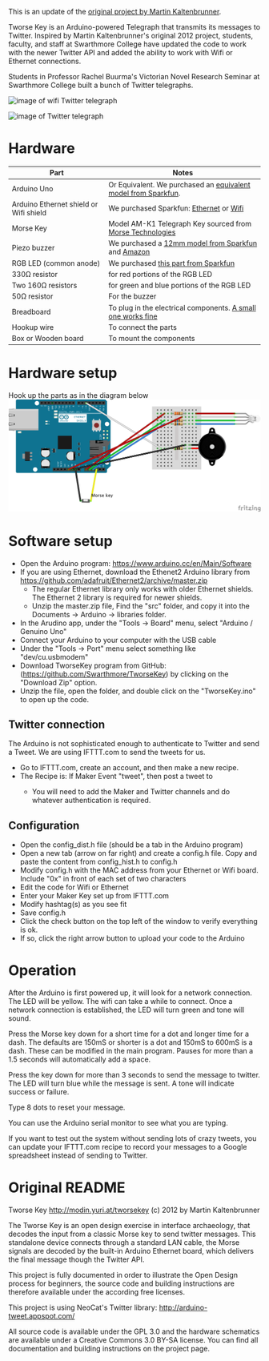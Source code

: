 This is an update of the [original project by Martin Kaltenbrunner](http://modin.yuri.at/tworsekey).

Tworse Key is an Arduino-powered Telegraph that transmits its messages to Twitter.  Inspired by Martin Kaltenbrunner's original 2012 project, students, faculty, and staff at Swarthmore College have updated the code to work with the newer Twitter API and added the ability to work with Wifi or Ethernet connections.  

Students in Professor Rachel Buurma's Victorian Novel Research Seminar at Swarthmore College built a bunch of Twitter telegraphs.

![image of wifi Twitter telegraph](https://lh3.googleusercontent.com/L02vxvcqnI_aJqlpOlvz9yQV1sykd9xZOuwSR3vdNPqIrvYjRj3Nb9NSxXWy8DGmM5ELPkIyb-HGlXI2lQlwzxKvjPnNICS9roqN3yR-_pXc6AnJ9x_dknc8qKv7bbuUJW2GJueqtCfxj1X24WizBp3ydMcxCI7p5xNIp5lhBP7gXx_B34gGgOoR4xIk0mauP5L5Sy9te_qb0CckUN2KW803__KYdZEcrgqCkC_YU2Qd-6pOw0VMmBL78JfodfzjIrKOaIVyUWIdOzoYfQfGt4V3yXfPJcVwogJp8HbBVXGy51NDY4d0pQSpzc5_nxzlyGQb-0utbFdXNlhn9y9TyoxvuDYFyx4dxlDnSVzsGYsE3n3DotesAz2dZYshgrj5lfrSCgxhBvat7kL0fwE5r9SMPZOyUcmAeyjDkREmzZx8Q473j9Rty7UWhkuZYQjyzC7Ajg0_JzpH7K1rAvmNr8uhSwTxxz9K0anaj8lFtim_tGTxmgJ4Cwtpdxh8Htcq4qsTBOhdUe8FZEXaFVNWZwg53Ymf6pXjo2mdYMoLQG5UZNtwqQxvhsQrO0lGto96PjMR=w1280-h505-no "Image of Twitter telegraph")

![image of Twitter telegraph](https://lh3.googleusercontent.com/zgkhhvCBlBVEheVneqX5nlidYmoJIPNhpA1yHmFEb__33fY5Smb0T6eVfvZZEpZKgUUfnRSvym1HTkvsAX0u-ro3Uz5k6SfyXnfNqvfySFaPvMbNs2vwXniqHb-K65cJduUI5bQq5GBATliS6DQ-cI8-ZfspOVcN5s3oiCjCVGMyd3Q0EU0SAUk9kAsA2QHXkbR66sncxaD6EeS_cDRUv95WvdCOLxiwfAgwGjhKxmIPqsmuv6FQoGtt2LqV-NLZlWyRtEtSSIfglm-1nn15aOAJDeo3gf9zBGk4Uh4vpC-MeNC9QGeRR-v1y64YZyalj1dJSyOeptt0w3Xer9ToZIq3GBqd_xdG1-hLd-P5I5gjksdeJBzizw64rfAZAow-rSMkQdYotkczJRA4vIs3SAIYB65f53h_VTTbXxYfF8oo-tPCsSjP11BSmfLdEdfKt-otCgS4toWyDbX25uqOcZ81aadm8WR7mA2zRoyHjjCIfZ6-IxqlxoEbbFuwmdKOEOauOm-i7YjwHHe5cxACex1ZX6Ew2Dym8BmhQ0jR8F4ML77f6ipe0sw05p4wWmZy0w9K=w1280-h720-no "Image of Twitter telegraph")

# Hardware
Part| Notes
--- | --- 
Arduino Uno | Or Equivalent.  We purchased an [equivalent model from Sparkfun](https://www.sparkfun.com/products/12757).
Arduino Ethernet shield or Wifi shield | We purchased Sparkfun: [Ethernet](https://www.sparkfun.com/products/11229) or [Wifi](https://www.sparkfun.com/products/11287)
Morse Key|Model AM-K1 Telegraph Key sourced from [Morse Technologies](http://mtechnologies.com/) 
Piezo buzzer| We purchased a [12mm model from Sparkfun](https://www.sparkfun.com/products/7950) and [Amazon](http://www.amazon.com/Terminals-Electronic-Continuous-Sound-Buzzer/dp/B00B0Q4KKO/ref=sr_1_7)
RGB LED (common anode)| We purchased [this part from Sparkfun](https://www.sparkfun.com/products/10821)
330&Omega; resistor| for red portions of the RGB LED
Two 160&Omega; resistors| for green and blue portions of the RGB LED
50&Omega; resistor|For the buzzer
Breadboard | To plug in the electrical components. [A small one works fine](https://www.sparkfun.com/products/12046)
Hookup wire | To connect the parts 
Box or Wooden board | To mount the components


# Hardware setup 
Hook up the parts as in the diagram below
![circuit diagram](https://raw.githubusercontent.com/Swarthmore/TworseKey/master/Circuit%20Diagram_bb.png "Circuit diagram")

# Software setup
* Open the Arduino program: https://www.arduino.cc/en/Main/Software
* If you are using Ethernet, download the Ethenet2 Arduino library from https://github.com/adafruit/Ethernet2/archive/master.zip
  * The regular Ethernet library only works with older Ethernet shields.  The Ethernet 2 library is required for newer shields.
  * Unzip the master.zip file, Find the "src" folder, and copy it into the Documents → Arduino → libraries folder.
* In the Arudino app, under  the "Tools → Board" menu, select "Arduino / Genuino Uno"
* Connect your Arduino to your computer with the USB cable
* Under the "Tools → Port" menu select something like "dev/cu.usbmodem"
* Download TworseKey program from GitHub: (https://github.com/Swarthmore/TworseKey) by clicking on the "Download Zip" option.
* Unzip the file, open the folder, and double click on the "TworseKey.ino" to open up the code.

## Twitter connection
The Arduino is not sophisticated enough to authenticate to Twitter and send a Tweet.  We are using IFTTT.com to send the tweets for us.  
* Go to IFTTT.com, create an account, and then make a new recipe.  
* The Recipe is: If Maker Event "tweet", then post a tweet to <your Twitter handle>
  * You will need to add the Maker and Twitter channels and do whatever authentication is required.

## Configuration
* Open the config_dist.h file (should be a tab in the Arduino program)
* Open a new tab (arrow on far right) and create a config.h file.  Copy and paste the content from config_hist.h to config.h
* Modify config.h with the MAC address from your Ethernet or Wifi board.  Include "0x" in front of each set of two characters
* Edit the code for Wifi or Ethernet
* Enter your Maker Key set up from IFTTT.com
* Modify hashtag(s) as you see fit
* Save config.h
* Click the check button on the top left of the window to verify everything is ok. 
* If so, click the right arrow button to upload your code to the Arduino

# Operation
After the Arduino is first powered up, it will look for a network connection. The LED will be yellow.  The wifi can take a while to connect.  Once a network connection is established, the LED will turn green and tone will sound.

Press the Morse key down for a short time for a dot and longer time for a dash.  The defaults are 150mS or shorter is a dot and 150mS to 600mS is a dash.  These can be modified in the main program. Pauses for more than a 1.5 seconds will automatically add a space.

Press the key down for more than 3 seconds to send the message to twitter.  The LED will turn blue while the message is sent.  A tone will indicate success or failure.  

Type 8 dots to reset your message.

You can use the Arduino serial monitor to see what you are typing.  

If you want to test out the system without sending lots of crazy tweets, you can update your IFTTT.com recipe to record your messages to a Google spreadsheet instead of sending to Twitter.  


# Original README
Tworse Key http://modin.yuri.at/tworsekey
(c) 2012 by Martin Kaltenbrunner

The Tworse Key is an open design exercise in interface archaeology,  that decodes the input from a classic Morse key to send twitter messages. This standalone device connects through a standard LAN cable, the Morse signals are decoded by the built-in Arduino Ethernet board, which delivers the final message though the Twitter API. 

This project is fully documented in order to illustrate the Open Design process for beginners, the source code and building instructions are therefore available under the according free licenses. 

This project is using NeoCat's Twitter library:
http://arduino-tweet.appspot.com/

All source code is available under the GPL 3.0 and the hardware schematics are available under a Creative Commons 3.0 BY-SA license. You can find all documentation and building instructions on the project page.
